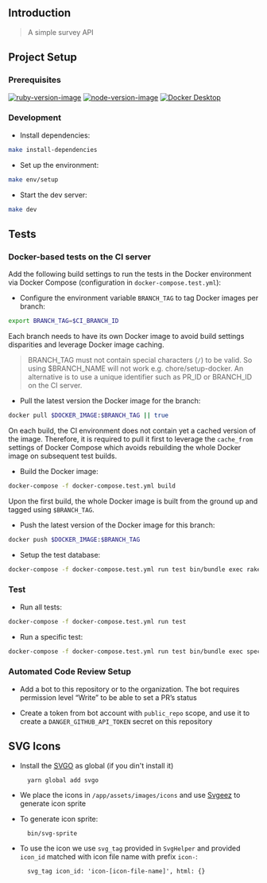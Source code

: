 ## Introduction

> A simple survey API

## Project Setup

### Prerequisites

[![ruby-version-image](https://img.shields.io/badge/ruby-3.2.2-brightgreen.svg)](https://www.ruby-lang.org/en/news/2023/03/30/ruby-3-2-2-released/)
[![node-version-image](https://img.shields.io/badge/node-18.15.0-brightgreen.svg)](https://nodejs.org/download/release/v18.15.0/)
[![Docker Desktop](https://img.shields.io/badge/docker-20.10.7-brightgreen.svg)](https://www.docker.com/products/docker-desktop/)

### Development

-   Install dependencies:

```sh
make install-dependencies
```

-   Set up the environment:

```sh
make env/setup
```

-   Start the dev server:

```sh
make dev
```

## Tests

### Docker-based tests on the CI server

Add the following build settings to run the tests in the Docker environment via Docker Compose (configuration in `docker-compose.test.yml`):

-   Configure the environment variable `BRANCH_TAG` to tag Docker images per branch:

```sh
export BRANCH_TAG=$CI_BRANCH_ID
```

Each branch needs to have its own Docker image to avoid build settings disparities and leverage Docker image caching.

> BRANCH_TAG must not contain special characters (`/`) to be valid. So using $BRANCH_NAME will not work e.g. chore/setup-docker.
> An alternative is to use a unique identifier such as PR_ID or BRANCH_ID on the CI server.

-   Pull the latest version the Docker image for the branch:

```sh
docker pull $DOCKER_IMAGE:$BRANCH_TAG || true
```

On each build, the CI environment does not contain yet a cached version of the image. Therefore, it is required to pull
it first to leverage the `cache_from` settings of Docker Compose which avoids rebuilding the whole Docker image on subsequent test builds.

-   Build the Docker image:

```sh
docker-compose -f docker-compose.test.yml build
```

Upon the first build, the whole Docker image is built from the ground up and tagged using `$BRANCH_TAG`.

-   Push the latest version of the Docker image for this branch:

```sh
docker push $DOCKER_IMAGE:$BRANCH_TAG
```

-   Setup the test database:

```sh
docker-compose -f docker-compose.test.yml run test bin/bundle exec rake db:test:prepare
```

### Test

-   Run all tests:

```sh
docker-compose -f docker-compose.test.yml run test
```

-   Run a specific test:

```sh
docker-compose -f docker-compose.test.yml run test bin/bundle exec spec [rspec-params]
```

### Automated Code Review Setup

-   Add a bot to this repository or to the organization. The bot requires permission level “Write” to be able to set a PR’s status

-   Create a token from bot account with `public_repo` scope, and use it to create a `DANGER_GITHUB_API_TOKEN` secret on this repository

## SVG Icons

-   Install the [SVGO](https://github.com/svg/svgo) as global (if you din't install it)

          yarn global add svgo

-   We place the icons in `/app/assets/images/icons` and use [Svgeez](https://github.com/jgarber623/svgeez) to generate icon sprite

-   To generate icon sprite:

          bin/svg-sprite

-   To use the icon we use `svg_tag` provided in `SvgHelper` and provided `icon_id` matched with icon file name with prefix `icon-`:

          svg_tag icon_id: 'icon-[icon-file-name]', html: {}
